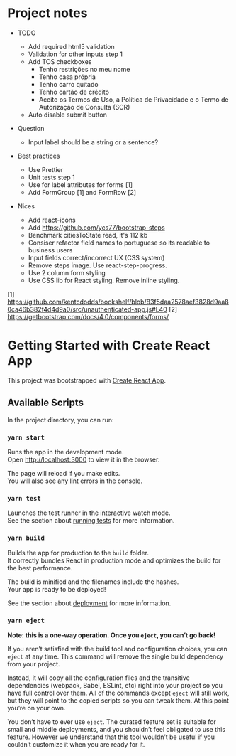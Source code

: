 # Project notes

- TODO
  - Add required html5 validation
  - Validation for other inputs step 1
  - Add TOS checkboxes
    - Tenho restrições no meu nome
    - Tenho casa própria
    - Tenho carro quitado
    - Tenho cartão de crédito
    - Aceito os Termos de Uso, a Política de Privacidade e o Termo de Autorização de Consulta (SCR)
  - Auto disable submit button


- Question
  - Input label should be a string or a sentence?

- Best practices
  - Use Prettier
  - Unit tests step 1 
  - Use for label attributes for forms [1]
  - Add FormGroup [1] and FormRow [2]

- Nices
  - Add react-icons
  - Add https://github.com/ycs77/bootstrap-steps
  - Benchmark citiesToState read, it's 112 kb
  - Consiser refactor field names to portuguese so its readable to business users
  - Input fields correct/incorrect UX (CSS system)
  - Remove steps image. Use react-step-progress.
  - Use 2 column form styling
  - Use CSS lib for React styling. Remove inline styling.


[1] https://github.com/kentcdodds/bookshelf/blob/83f5daa2578aef3828d9aa80ca46b382f4d4d9a0/src/unauthenticated-app.js#L40
[2] https://getbootstrap.com/docs/4.0/components/forms/


# Getting Started with Create React App

This project was bootstrapped with [Create React App](https://github.com/facebook/create-react-app).

## Available Scripts

In the project directory, you can run:

### `yarn start`

Runs the app in the development mode.\
Open [http://localhost:3000](http://localhost:3000) to view it in the browser.

The page will reload if you make edits.\
You will also see any lint errors in the console.

### `yarn test`

Launches the test runner in the interactive watch mode.\
See the section about [running tests](https://facebook.github.io/create-react-app/docs/running-tests) for more information.

### `yarn build`

Builds the app for production to the `build` folder.\
It correctly bundles React in production mode and optimizes the build for the best performance.

The build is minified and the filenames include the hashes.\
Your app is ready to be deployed!

See the section about [deployment](https://facebook.github.io/create-react-app/docs/deployment) for more information.

### `yarn eject`

**Note: this is a one-way operation. Once you `eject`, you can’t go back!**

If you aren’t satisfied with the build tool and configuration choices, you can `eject` at any time. This command will remove the single build dependency from your project.

Instead, it will copy all the configuration files and the transitive dependencies (webpack, Babel, ESLint, etc) right into your project so you have full control over them. All of the commands except `eject` will still work, but they will point to the copied scripts so you can tweak them. At this point you’re on your own.

You don’t have to ever use `eject`. The curated feature set is suitable for small and middle deployments, and you shouldn’t feel obligated to use this feature. However we understand that this tool wouldn’t be useful if you couldn’t customize it when you are ready for it.
